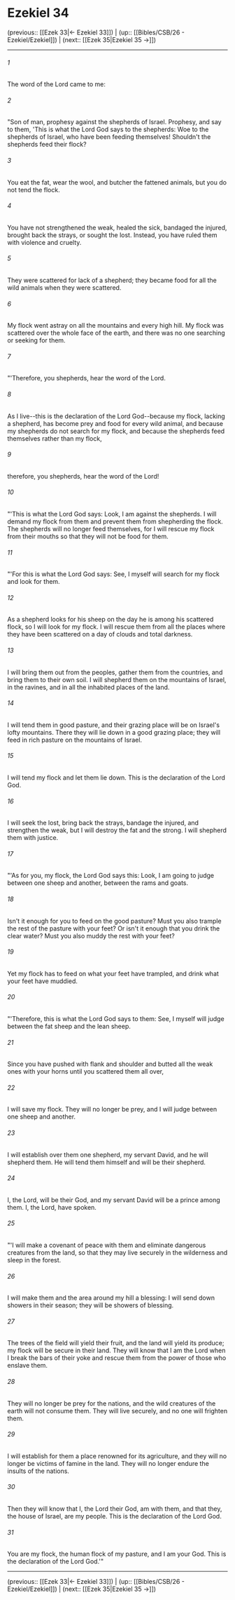 # Ezekiel 34

(previous:: [[Ezek 33|← Ezekiel 33]]) | (up:: [[Bibles/CSB/26 - Ezekiel/Ezekiel]]) | (next:: [[Ezek 35|Ezekiel 35 →]])

***


###### 1 
The word of the Lord came to me: 

###### 2 
"Son of man, prophesy against the shepherds of Israel. Prophesy, and say to them, 'This is what the Lord God says to the shepherds: Woe to the shepherds of Israel, who have been feeding themselves! Shouldn't the shepherds feed their flock? 

###### 3 
You eat the fat, wear the wool, and butcher the fattened animals, but you do not tend the flock. 

###### 4 
You have not strengthened the weak, healed the sick, bandaged the injured, brought back the strays, or sought the lost. Instead, you have ruled them with violence and cruelty. 

###### 5 
They were scattered for lack of a shepherd; they became food for all the wild animals when they were scattered. 

###### 6 
My flock went astray on all the mountains and every high hill. My flock was scattered over the whole face of the earth, and there was no one searching or seeking for them. 

###### 7 
"'Therefore, you shepherds, hear the word of the Lord. 

###### 8 
As I live--this is the declaration of the Lord God--because my flock, lacking a shepherd, has become prey and food for every wild animal, and because my shepherds do not search for my flock, and because the shepherds feed themselves rather than my flock, 

###### 9 
therefore, you shepherds, hear the word of the Lord! 

###### 10 
"'This is what the Lord God says: Look, I am against the shepherds. I will demand my flock from them and prevent them from shepherding the flock. The shepherds will no longer feed themselves, for I will rescue my flock from their mouths so that they will not be food for them. 

###### 11 
"'For this is what the Lord God says: See, I myself will search for my flock and look for them. 

###### 12 
As a shepherd looks for his sheep on the day he is among his scattered flock, so I will look for my flock. I will rescue them from all the places where they have been scattered on a day of clouds and total darkness. 

###### 13 
I will bring them out from the peoples, gather them from the countries, and bring them to their own soil. I will shepherd them on the mountains of Israel, in the ravines, and in all the inhabited places of the land. 

###### 14 
I will tend them in good pasture, and their grazing place will be on Israel's lofty mountains. There they will lie down in a good grazing place; they will feed in rich pasture on the mountains of Israel. 

###### 15 
I will tend my flock and let them lie down. This is the declaration of the Lord God. 

###### 16 
I will seek the lost, bring back the strays, bandage the injured, and strengthen the weak, but I will destroy the fat and the strong. I will shepherd them with justice. 

###### 17 
"'As for you, my flock, the Lord God says this: Look, I am going to judge between one sheep and another, between the rams and goats. 

###### 18 
Isn't it enough for you to feed on the good pasture? Must you also trample the rest of the pasture with your feet? Or isn't it enough that you drink the clear water? Must you also muddy the rest with your feet? 

###### 19 
Yet my flock has to feed on what your feet have trampled, and drink what your feet have muddied. 

###### 20 
"'Therefore, this is what the Lord God says to them: See, I myself will judge between the fat sheep and the lean sheep. 

###### 21 
Since you have pushed with flank and shoulder and butted all the weak ones with your horns until you scattered them all over, 

###### 22 
I will save my flock. They will no longer be prey, and I will judge between one sheep and another. 

###### 23 
I will establish over them one shepherd, my servant David, and he will shepherd them. He will tend them himself and will be their shepherd. 

###### 24 
I, the Lord, will be their God, and my servant David will be a prince among them. I, the Lord, have spoken. 

###### 25 
"'I will make a covenant of peace with them and eliminate dangerous creatures from the land, so that they may live securely in the wilderness and sleep in the forest. 

###### 26 
I will make them and the area around my hill a blessing: I will send down showers in their season; they will be showers of blessing. 

###### 27 
The trees of the field will yield their fruit, and the land will yield its produce; my flock will be secure in their land. They will know that I am the Lord when I break the bars of their yoke and rescue them from the power of those who enslave them. 

###### 28 
They will no longer be prey for the nations, and the wild creatures of the earth will not consume them. They will live securely, and no one will frighten them. 

###### 29 
I will establish for them a place renowned for its agriculture, and they will no longer be victims of famine in the land. They will no longer endure the insults of the nations. 

###### 30 
Then they will know that I, the Lord their God, am with them, and that they, the house of Israel, are my people. This is the declaration of the Lord God. 

###### 31 
You are my flock, the human flock of my pasture, and I am your God. This is the declaration of the Lord God.'"

***

(previous:: [[Ezek 33|← Ezekiel 33]]) | (up:: [[Bibles/CSB/26 - Ezekiel/Ezekiel]]) | (next:: [[Ezek 35|Ezekiel 35 →]])
